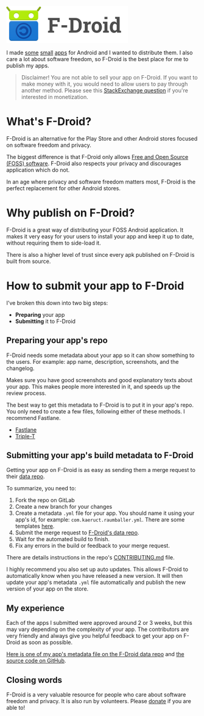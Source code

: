 <!--
.. title: Publishing an App on F-Droid
.. slug: publishing-an-app-on-f-droid
.. date: 2021-08-03 21:29:13 UTC+06:00
.. tags: android, f-droid, tips, tutorials
.. link:
.. description:
.. type: text
-->

[![F-Droid](/fdroid.svg)](https://f-droid.org/)

I made [some](https://f-droid.org/packages/com.kaeruct.raumballer/) [small](https://f-droid.org/packages/com.kaeruct.gotosleep/) [apps](https://f-droid.org/packages/com.kaeruct.glxy/) for Android and I wanted to distribute them. I also care a lot about software freedom, so F-Droid is the best place for me to publish my apps.

> Disclaimer!
> You are not able to sell your app on F-Droid. If you want to make money with it, you would need to allow users to pay through another method. Please see this [StackExchange question](https://opensource.stackexchange.com/questions/88/how-can-free-and-open-source-projects-be-monetized) if you're interested in monetization.

# What's F-Droid?

F-Droid is an alternative for the Play Store and other Android stores focused on software freedom and privacy.

The biggest difference is that F-Droid only allows [Free and Open Source (FOSS) software](https://www.gnu.org/philosophy/free-sw.en.html). F-Droid also respects your privacy and discourages application which do not.

In an age where privacy and software freedom matters most, F-Droid is the perfect replacement for other Android stores.

# Why publish on F-Droid?

F-Droid is a great way of distributing your FOSS Android application. It makes it very easy for your users to install your app and keep it up to date, without requiring them to side-load it.

There is also a higher level of trust since every apk published on F-Droid is built from source.

# How to submit your app to F-Droid

I've broken this down into two big steps:

- **Preparing** your app
- **Submitting** it to F-Droid

## Preparing your app's repo

F-Droid needs some metadata about your app so it can show something to the users. For example: app name, description, screenshots, and the changelog.

Makes sure you have good screenshots and good explanatory texts about your app. This makes people more interested in it, and speeds up the review process.

The best way to get this metadata to F-Droid is to put it in your app's repo. You only need to create a few files, following either of these methods. I recommend Fastlane.

- [Fastlane](https://gitlab.com/-/snippets/1895688)
- [Triple-T](https://gitlab.com/-/snippets/1901490)

## Submitting your app's build metadata to F-Droid

Getting your app on F-Droid is as easy as sending them a merge request to their [data repo](https://gitlab.com/fdroid/fdroiddata).

To summarize, you need to:

1. Fork the repo on GitLab
2. Create a new branch for your changes
3. Create a metadata `.yml` file for your app. You should name it using your app's id, for example: `com.kaeruct.raumballer.yml`. There are some templates [here](https://gitlab.com/fdroid/wiki/-/wikis/Metadata/YAML-Metadata).
4. Submit the merge request to [F-Droid's data repo](https://gitlab.com/fdroid/fdroiddata).
5. Wait for the automated build to finish.
6. Fix any errors in the build or feedback to your merge request.

There are details instructions in the repo's [CONTRIBUTING.md](https://gitlab.com/fdroid/fdroiddata/-/blob/master/CONTRIBUTING.md) file.

I highly recommend you also set up auto updates. This allows F-Droid to automatically know when you have released a new version. It will then update your app's metadata `.yml` file automatically and publish the new version of your app on the store.

## My experience

Each of the apps I submitted were approved around 2 or 3 weeks, but this may vary depending on the complexity of your app. The contributors are very friendly and always give you helpful feedback to get your app on F-Droid as soon as possible.

[Here is one of my app's metadata file on the F-Droid data repo](https://gitlab.com/fdroid/fdroiddata/-/blob/master/metadata/com.kaeruct.raumballer.yml) and [the source code on GitHub](https://github.com/KaeruCT/RaumBaller).

## Closing words

F-Droid is a very valuable resource for people who care about software freedom and privacy. It is also run by volunteers. Please [donate](https://f-droid.org/en/donate/) if you are able to!
